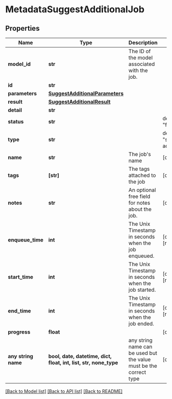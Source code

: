 # MetadataSuggestAdditionalJob


## Properties
Name | Type | Description | Notes
------------ | ------------- | ------------- | -------------
**model_id** | **str** | The ID of the model associated with the job. | 
**id** | **str** |  | 
**parameters** | [**SuggestAdditionalParameters**](SuggestAdditionalParameters.md) |  | 
**result** | [**SuggestAdditionalResult**](SuggestAdditionalResult.md) |  | 
**detail** | **str** |  | 
**status** | **str** |  | defaults to "failed"
**type** | **str** |  | defaults to "suggest-additional"
**name** | **str** | The job&#39;s name | [optional] 
**tags** | **[str]** | The tags attached to the job | [optional] 
**notes** | **str** | An optional free field for notes about the job. | [optional] 
**enqueue_time** | **int** | The Unix Timestamp in seconds when the job enqueued. | [optional] [readonly] 
**start_time** | **int** | The Unix Timestamp in seconds when the job started. | [optional] [readonly] 
**end_time** | **int** | The Unix Timestamp in seconds when the job ended. | [optional] [readonly] 
**progress** | **float** |  | [optional] 
**any string name** | **bool, date, datetime, dict, float, int, list, str, none_type** | any string name can be used but the value must be the correct type | [optional]

[[Back to Model list]](../README.md#documentation-for-models) [[Back to API list]](../README.md#documentation-for-api-endpoints) [[Back to README]](../README.md)


